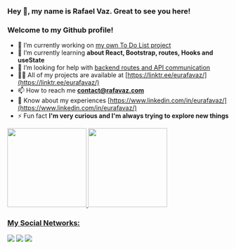 ### Hey 👋, my name is Rafael Vaz. Great to see you here!

### Welcome to my Github profile!

- 🔭 I’m currently working on [my own To Do List project](https://github.com/eurafavaz/to-do-list-project-one)
- 🌱 I’m currently learning **about React, Bootstrap, routes, Hooks and useState**
- 🤝 I’m looking for help with [backend routes and API communication](https://github.com/eurafavaz/to-do-list-project-one)
- 👨‍💻 All of my projects are available at [https://linktr.ee/eurafavaz/](https://linktr.ee/eurafavaz/)
- 📫 How to reach me **contact@rafavaz.com**
- 📄 Know about my experiences [https://www.linkedin.com/in/eurafavaz/](https://www.linkedin.com/in/eurafavaz/)
- ⚡ Fun fact **I'm very curious and I'm always trying to explore new things**

<div>
  <a href="https://github.com/eurafavaz">
  <img height="180em" src="https://github-readme-stats.vercel.app/api/top-langs/?username=eurafavaz&layout=compact&langs_count=7&theme=dracula"/>
  <img height="180em" src="https://github-readme-stats.vercel.app/api?username=eurafavaz&show_icons=true&theme=dracula&include_all_commits=true&count_private=true"/>
</div>
  
### My Social Networks:

<div>
  <a href="https://instagram.com/eurafavaz" target="_blank"><img src="https://img.shields.io/badge/-Instagram-%23E4405F?style=for-the-badge&logo=instagram&logoColor=white" target="_blank"></a>
  <a href="https://www.linkedin.com/in/eurafavaz" target="_blank"><img src="https://img.shields.io/badge/-LinkedIn-%230077B5?style=for-the-badge&logo=linkedin&logoColor=white" target="_blank"></a>
  <a href="https://www.behance.net/rafavaz" target="_blank"><img src="https://img.shields.io/badge/Behance-1769ff?style=for-the-badge&logo=behance&logoColor=white" target="_blank"></a>
</div>
